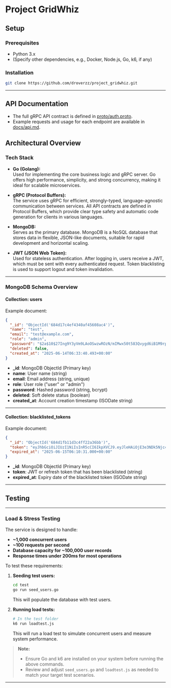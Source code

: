 # Project GridWhiz

## Setup

### Prerequisites

- Python 3.x  
- (Specify other dependencies, e.g., Docker, Node.js, Go, k6, if any)

### Installation

```bash
git clone https://github.com/droverzz/project_gridwhiz.git
```

---

## API Documentation

- The full gRPC API contract is defined in [proto/auth.proto](proto/auth.proto).
- Example requests and usage for each endpoint are available in [docs/api.md](docs/api.md).

## Architectural Overview

### Tech Stack

- **Go (Golang):**  
  Used for implementing the core business logic and gRPC server. Go offers high performance, simplicity, and strong concurrency, making it ideal for scalable microservices.

- **gRPC (Protocol Buffers):**  
  The service uses gRPC for efficient, strongly-typed, language-agnostic communication between services. All API contracts are defined in Protocol Buffers, which provide clear type safety and automatic code generation for clients in various languages.

- **MongoDB:**  
  Serves as the primary database. MongoDB is a NoSQL database that stores data in flexible, JSON-like documents, suitable for rapid development and horizontal scaling.

- **JWT (JSON Web Token):**  
  Used for stateless authentication. After logging in, users receive a JWT, which must be sent with every authenticated request. Token blacklisting is used to support logout and token invalidation.

---

### MongoDB Schema Overview

#### Collection: users

Example document:
```json
{
  "_id": "ObjectId('684d17c4ef4340af45608ac4')",
  "name": "test",
  "email": "test@example.com",
  "role": "admin",
  "password": "$2a$10$27Ing9Y3yVm9LAoOSwzwROzN/mIMwx50t583Qvygd6iB1M9rpMAS",
  "deleted": false,
  "created_at": "2025-06-14T06:33:40.493+00:00"
}
```
- **_id**: MongoDB ObjectId (Primary key)
- **name**: User name (string)
- **email**: Email address (string, unique)
- **role**: User role ("user" or "admin")
- **password**: Hashed password (string, bcrypt)
- **deleted**: Soft delete status (boolean)
- **created_at**: Account creation timestamp (ISODate string)


---

#### Collection: blacklisted_tokens

Example document:
```json
{
  "_id": "ObjectId('684d1fb11d3c4ff22a36bb')",
  "token": "eyJhbGciOiJIUzI1NiIsInR5cCI6IkpXVCJ9.eyJleHAiOjE3e3NDk5Njc4MzEsInVzZXJfa...",
  "expired_at": "2025-06-15T06:10:31.000+00:00"
}
```
- **_id**: MongoDB ObjectId (Primary key)
- **token**: JWT or refresh token that has been blacklisted (string)
- **expired_at**: Expiry date of the blacklisted token (ISODate string)

---


## Testing

---

###  Load & Stress Testing

The service is designed to handle:
- **~1,000 concurrent users**
- **~100 requests per second**
- **Database capacity for ~100,000 user records**
- **Response times under 200ms for most operations**

To test these requirements:

1. **Seeding test users:**
   ```bash
   cd test
   go run seed_users.go
   ```
   This will populate the database with test users.

2. **Running load tests:**
   ```bash
   # In the test folder
   k6 run loadtest.js
   ```
   This will run a load test to simulate concurrent users and measure system performance.

> **Note:**  
> - Ensure Go and k6 are installed on your system before running the above commands.
> - Review and adjust `seed_users.go` and `loadtest.js` as needed to match your target test scenarios.

---
